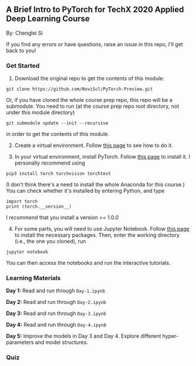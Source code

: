 ## A Brief Intro to PyTorch for TechX 2020 Applied Deep Learning Course 

By: Chenglei Si 

If you find any errors or have questions, raise an issue in this repo, I'll get back to you!

### Get Started 

1. Download the original repo to get the contents of this module: 
```
git clone https://github.com/NoviScl/PyTorch-Preview.git
```

Or, if you have cloned the whole course prep repo, this repo will be a submodule. 
You need to run (at the course prep repo root directory, not under this module directory) 
```
git submodule update --init --recursive
```
in order to get the contents of this module.

2. Create a virtual environment. Follow [this page](https://docs.python.org/3/tutorial/venv.html) to see how to do it.

3. In your virtual environment, install PyTorch. Follow [this page](https://pytorch.org/get-started/locally/) to install it. I personally recommend using
```
pip3 install torch torchvision torchtext
``` 
(I don't think there's a need to install the whole Anaconda for this course.)
You can check whether it's installed by entering Python, and type 
```
import torch
print (torch.__version__)
``` 
I recommend that you install a version >= 1.0.0

4. For some parts, you will need to use Jupyter Notebook. Follow [this page](https://jupyter.org/install) to install the necessary packages. Then, enter the working directory (i.e., the one you cloned), run 
```
jupyter notebook
```
You can then access the notebooks and run the interactive tutorials.

### Learning Materials 

**Day 1:** Read and run through `Day-1.ipynb`

**Day 2:** Read and run through `Day-2.ipynb`

**Day 3:** Read and run through `Day-3.ipynb`

**Day 4:** Read and run through `Day-4.ipynb`

**Day 5:** Improve the models in Day 3 and Day 4. Explore different hyper-parameters and model structures.

### Quiz 

